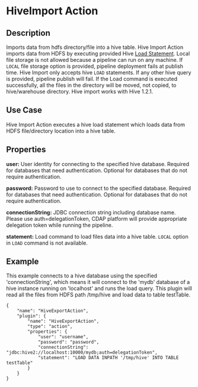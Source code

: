 # HiveImport Action


Description
-----------
Imports data from hdfs directory/file into a hive table. Hive Import Action imports data from HDFS by executing provided Hive [Load Statement](https://cwiki.apache.org/confluence/display/Hive/GettingStarted). 
Local file storage is not allowed because a pipeline can run on any machine. If `LOCAL` file storage option is provided,
pipeline deployment fails at publish time. Hive Import only accepts hive `LOAD` statements. If any other hive query is provided,
pipeline publish will fail. If the Load command is executed successfully, all the files in the directory will be moved, not copied, to hive/warehouse directory. Hive import works with Hive 1.2.1.


Use Case
--------
Hive Import Action executes a hive load statement which loads data from HDFS file/directory location into a hive table.


Properties
----------

**user:** User identity for connecting to the specified hive database. Required for databases that need
authentication. Optional for databases that do not require authentication.

**password:** Password to use to connect to the specified database. Required for databases
that need authentication. Optional for databases that do not require authentication.

**connectionString:** JDBC connection string including database name. Please use auth=delegationToken, 
CDAP platform will provide appropriate delegation token while running the pipeline. 

**statement:** Load command to load files data into a hive table. `LOCAL` option in `LOAD` command is not available.


Example
-------
This example connects to a hive database using the specified 'connectionString', which means
it will connect to the 'mydb' database of a hive instance running on 'localhost' and runs the 
load query. This plugin will read all the files from HDFS path /tmp/hive and load data
to table testTable.

    {
        "name": "HiveExportAction",
        "plugin": {
            "name": "HiveExportAction",
            "type": "action",
            "properties": {
                "user": "username",
                "password": "password",
                "connectionString": "jdbc:hive2://localhost:10000/mydb;auth=delegationToken",
                "statement": "LOAD DATA INPATH '/tmp/hive' INTO TABLE testTable"
            }
        }
    }
